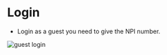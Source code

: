 # Login
- Login as a guest you need to give the NPI number.

![guest login](/screenshots/guestlogin.png)
